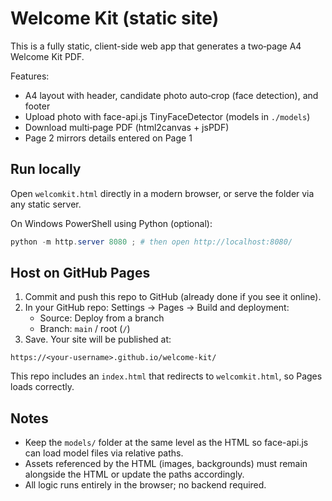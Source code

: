 # Welcome Kit (static site)

This is a fully static, client-side web app that generates a two‑page A4 Welcome Kit PDF.

Features:
- A4 layout with header, candidate photo auto‑crop (face detection), and footer
- Upload photo with face-api.js TinyFaceDetector (models in `./models`)
- Download multi‑page PDF (html2canvas + jsPDF)
- Page 2 mirrors details entered on Page 1

## Run locally
Open `welcomkit.html` directly in a modern browser, or serve the folder via any static server.

On Windows PowerShell using Python (optional):

```powershell
python -m http.server 8080 ; # then open http://localhost:8080/
```

## Host on GitHub Pages
1) Commit and push this repo to GitHub (already done if you see it online).
2) In your GitHub repo: Settings → Pages → Build and deployment:
	- Source: Deploy from a branch
	- Branch: `main` / root (`/`)
3) Save. Your site will be published at:

```
https://<your-username>.github.io/welcome-kit/
```

This repo includes an `index.html` that redirects to `welcomkit.html`, so Pages loads correctly.

## Notes
- Keep the `models/` folder at the same level as the HTML so face-api.js can load model files via relative paths.
- Assets referenced by the HTML (images, backgrounds) must remain alongside the HTML or update the paths accordingly.
- All logic runs entirely in the browser; no backend required.